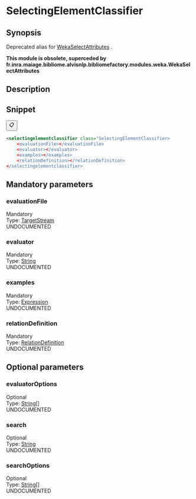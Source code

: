 <h1 class="module">SelectingElementClassifier</h1>

## Synopsis

Deprecated alias for <a href="../module/WekaSelectAttributes" class="module">WekaSelectAttributes</a> .

**This module is obsolete, superceded by fr.inra.maiage.bibliome.alvisnlp.bibliomefactory.modules.weka.WekaSelectAttributes**

## Description

## Snippet



<button class="copy-code-button" title="Copy to clipboard" onclick="copy_code(this)">📋</button>
```xml
<selectingelementclassifier class="SelectingElementClassifier>
    <evaluationFile></evaluationFile>
    <evaluator></evaluator>
    <examples></examples>
    <relationDefinition></relationDefinition>
</selectingelementclassifier>
```

## Mandatory parameters

<h3 id="evaluationFile" class="param">evaluationFile</h3>

<div class="param-level param-level-mandatory">Mandatory
</div>
<div class="param-type">Type: <a href="../converter/fr.inra.maiage.bibliome.util.streams.TargetStream" class="converter">TargetStream</a>
</div>
UNDOCUMENTED

<h3 id="evaluator" class="param">evaluator</h3>

<div class="param-level param-level-mandatory">Mandatory
</div>
<div class="param-type">Type: <a href="../converter/java.lang.String" class="converter">String</a>
</div>
UNDOCUMENTED

<h3 id="examples" class="param">examples</h3>

<div class="param-level param-level-mandatory">Mandatory
</div>
<div class="param-type">Type: <a href="../converter/fr.inra.maiage.bibliome.alvisnlp.core.corpus.expressions.Expression" class="converter">Expression</a>
</div>
UNDOCUMENTED

<h3 id="relationDefinition" class="param">relationDefinition</h3>

<div class="param-level param-level-mandatory">Mandatory
</div>
<div class="param-type">Type: <a href="../converter/fr.inra.maiage.bibliome.alvisnlp.bibliomefactory.modules.weka.RelationDefinition" class="converter">RelationDefinition</a>
</div>
UNDOCUMENTED

## Optional parameters

<h3 id="evaluatorOptions" class="param">evaluatorOptions</h3>

<div class="param-level param-level-optional">Optional
</div>
<div class="param-type">Type: <a href="../converter/java.lang.String%5B%5D" class="converter">String[]</a>
</div>
UNDOCUMENTED

<h3 id="search" class="param">search</h3>

<div class="param-level param-level-optional">Optional
</div>
<div class="param-type">Type: <a href="../converter/java.lang.String" class="converter">String</a>
</div>
UNDOCUMENTED

<h3 id="searchOptions" class="param">searchOptions</h3>

<div class="param-level param-level-optional">Optional
</div>
<div class="param-type">Type: <a href="../converter/java.lang.String%5B%5D" class="converter">String[]</a>
</div>
UNDOCUMENTED


